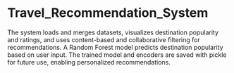 # Travel_Recommendation_System
The system loads and merges datasets, visualizes destination popularity and ratings, and uses content-based and collaborative filtering for recommendations. A Random Forest model predicts destination popularity based on user input. The trained model and encoders are saved with pickle for future use, enabling personalized recommendations.

